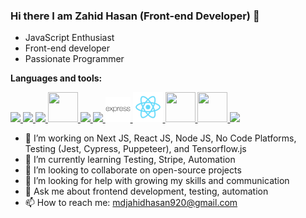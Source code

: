 ### Hi there I am Zahid Hasan (Front-end Developer)  👋
- JavaScript Enthusiast
- Front-end developer
- Passionate Programmer

**Languages and tools:**  
<p align="left" dir="auto"> 
    <a href="https://developer.mozilla.org/en-US/docs/Web/JavaScript" rel="nofollow"> <img src="https://camo.githubusercontent.com/da839b79b282a7658a172f07e13496fb18bcf9fa624d061def0e80f47a68ff1d/68747470733a2f2f696d672e69636f6e73382e636f6d2f636f6c6f722f34382f3030303030302f6a6176617363726970742e706e67" data-canonical-src="https://img.icons8.com/color/48/000000/javascript.png" style="max-width: 100%;"> </a> 
    <a href="https://www.w3.org/html/" rel="nofollow"> <img src="https://camo.githubusercontent.com/91624b4794cb98081ea55063865721be4b4399472c81e66b89b37fd07aad1d92/68747470733a2f2f696d672e69636f6e73382e636f6d2f636f6c6f722f34382f3030303030302f68746d6c2d352e706e67" data-canonical-src="https://img.icons8.com/color/48/000000/html-5.png" style="max-width: 100%;"> </a> 
    <a href="https://www.w3schools.com/css/" rel="nofollow"> <img src="https://camo.githubusercontent.com/dc75aee770dff630309493116eeebd6a39c7042e4e94780a5e6c8f107bebe76f/68747470733a2f2f696d672e69636f6e73382e636f6d2f636f6c6f722f34382f3030303030302f637373332e706e67" data-canonical-src="https://img.icons8.com/color/48/000000/css3.png" style="max-width: 100%;"> </a> 
  <a href="https://www.typescriptlang.org" rel="nofollow"> <img src="https://camo.githubusercontent.com/4dc1fe4236b45736c9ac80737b0d83bce91d0d622c416e376c8bd5b7b420741b/68747470733a2f2f696d672e69636f6e73382e636f6d2f696f732d66696c6c65642f3531322f747970657363726970742e706e67" width="48" height="48" data-canonical-src="https://img.icons8.com/ios-filled/512/typescript.png" style="max-width: 100%;"> </a>
   <a href="https://redux.js.org" rel="nofollow"> <img src="https://camo.githubusercontent.com/d3d1874579d4c426185cc3f0b5819d05cad0e3cb0d62ce2b182daea2abab84b3/68747470733a2f2f696d672e69636f6e73382e636f6d2f636f6c6f722f34382f3030303030302f72656475782e706e67" data-canonical-src="https://img.icons8.com/color/48/000000/redux.png" style="max-width: 100%;"> </a> 
    <a href="https://rsgm .js.org" rel="nofollow"> <img src="https://camo.githubusercontent.com/ee68259d96c84767b3644d8f6e45c50951d16e608afa84b9a55a6f90a4907fff/68747470733a2f2f696d672e69636f6e73382e636f6d2f666c75656e63792f34382f3030303030302f6e6f64652d6a732e706e67" data-canonical-src="https://img.icons8.com/fluency/48/000000/node-js.png" style="max-width: 100%;"> </a>
    <a href="https://expressjs.com" rel="nofollow"> <img src="https://raw.githubusercontent.com/devicons/devicon/master/icons/express/express-original-wordmark.svg" alt="express" width="40" height="40" style="max-width: 100%;"> </a>
   <a href="https://react.dev" rel="nofollow"> <img src="https://raw.githubusercontent.com/github/explore/80688e429a7d4ef2fca1e82350fe8e3517d3494d/topics/react/react.png" width="48" height="48" data-canonical-src="https://img.icons8.com/color/512/mongodb.png" style="max-width: 100%;"> </a> 
    <a href="https://getbootstrap.com" rel="nofollow"> <img src="https://camo.githubusercontent.com/0174b03bab13c90e5673eaafbaa2cc273f8f0f8e70c39e660d0db9895f41f7ae/68747470733a2f2f696d672e69636f6e73382e636f6d2f636f6c6f722f34382f3030303030302f626f6f7473747261702e706e67" width="48" height="48" data-canonical-src="https://img.icons8.com/color/48/000000/bootstrap.png" style="max-width: 100%;"> </a> 
     <a href="https://mui.com/material-ui" rel="nofollow"> <img src="https://camo.githubusercontent.com/9e2828c6544b07b8d0df8bddd94ae3f89c34134bf0fecef0294d8281af75ab7d/68747470733a2f2f696d672e69636f6e73382e636f6d2f636f6c6f722f3531322f6d6174657269616c2d75692e706e67" width="48" height="48" data-canonical-src="https://img.icons8.com/color/512/material-ui.png" style="max-width: 100%;"> </a>   
    <a href="https://git-scm.com/" rel="nofollow"> <img src="https://camo.githubusercontent.com/bc60041f5ea7b022c6419b73a15aaac12a2ede682867ec0d3e3c9ec374dce54b/68747470733a2f2f696d672e69636f6e73382e636f6d2f636f6c6f722f34382f3030303030302f6769742e706e67" data-canonical-src="https://img.icons8.com/color/48/000000/git.png" style="max-width: 100%;"> </a> 
</p>

- 🔭 I’m working on Next JS, React JS, Node JS, No Code Platforms, Testing (Jest, Cypress, Puppeteer), and Tensorflow.js
- 🌱 I’m currently learning Testing, Stripe, Automation
- 👯 I’m looking to collaborate on open-source projects
- 🤔 I’m looking for help with growing my skills and communication
- 💬 Ask me about frontend development, testing, automation
- 📫 How to reach me: mdjahidhasan920@gmail.com

